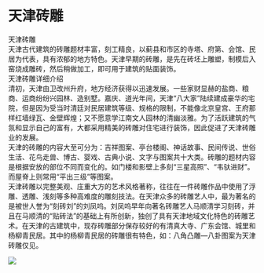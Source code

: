 # 天津砖雕  
天津砖雕  
天津古代建筑的砖雕题材丰富，刻工精良，以蓟县和市区的寺塔、府第、会馆、民居为代表，具有浓郁的地方特色。天津早期的砖雕，是先在砖坯上雕塑，制模后入窑烧成雕砖，然后稍做加工，即可用于建筑的贴面装饰。  
天津砖雕详细介绍  
清初，天津由卫改州升府，地方经济获得以迅速发展。一些家财显赫的盐商、粮商、运商纷纷兴园林、造别墅。嘉庆、道光年间，天津“八大家”陆续建成豪华的宅院，但是因为受当时清廷对民居建筑等级、规格的限制，不能像北京皇宫、王府那样红墙绿瓦、金壁辉煌；又不愿意学江南文人园林的清幽淡雅。为了活跃建筑的气氛和显示自己的富有，大都采用精美的砖雕对住宅进行装饰，因此促进了天津砖雕业的发展。  
天津的砖雕的内容大至可分为：吉祥图案、亭台楼阁、神话故事、民间传说、世俗生活、花鸟走兽、博古、婴戏、古典小说、文字与图案共十大类。砖雕的题材内容是根据安放的部位不同而变化的。如门楼和影壁上多刻“三星高照”、“韦驮进财”。而屋脊上则常用“平出三级”等图案。  
天津砖雕以完整美观、庄重大方的艺术风格著称，往往在一件砖雕作品中使用了浮雕、透雕、浅刻等多种高难度的雕刻技法。在天津众多的砖雕艺人中，最为著名的是被世人誉为“刻砖刘”的刘凤呜。刘凤呜早年向著名砖雕艺人马顺清学习刻砖，并且在马顺清的“贴砖法”的基础上有所创新，独创了具有天津地域文化特色的砖雕艺术。在天津的古建筑中，现存砖雕部分保存较好的有清真大寺、广东会馆、城里和杨柳青民居。其中的杨柳青民居的砖雕很有特色，如：八角凸雕—八卦图案为天津砖雕仅见。  

![](https://s1.imagehub.cc/images/2025/06/13/6733c20b9839c418571d8e91407d9259.png)  
